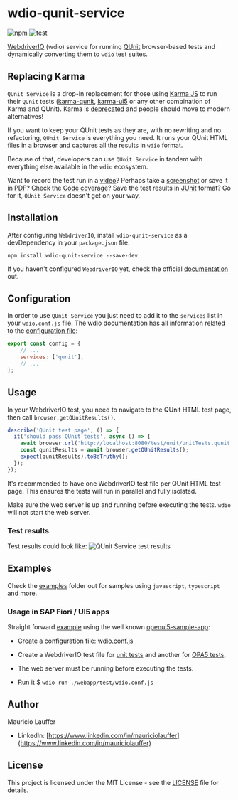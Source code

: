 # wdio-qunit-service

[![npm](https://img.shields.io/npm/v/wdio-qunit-service)](https://www.npmjs.com/package/wdio-qunit-service) [![test](https://github.com/mauriciolauffer/wdio-qunit-service/actions/workflows/test.yml/badge.svg)](https://github.com/mauriciolauffer/wdio-qunit-service/actions/workflows/test.yml)

[WebdriverIO](https://webdriver.io/) (wdio) service for running [QUnit](https://qunitjs.com/) browser-based tests and dynamically converting them to `wdio` test suites.

## Replacing Karma

`QUnit Service` is a drop-in replacement for those using [Karma JS](https://karma-runner.github.io/latest/index.html) to run their `QUnit` tests ([karma-qunit](https://github.com/karma-runner/karma-qunit/), [karma-ui5](https://github.com/SAP/karma-ui5) or any other combination of Karma and QUnit). Karma is [deprecated](https://github.com/karma-runner/karma) and people should move to modern alternatives!

If you want to keep your QUnit tests as they are, with no rewriting and no refactoring, `QUnit Service` is everything you need. It runs your QUnit HTML files in a browser and captures all the results in `wdio` format.

Because of that, developers can use `QUnit Service` in tandem with everything else available in the `wdio` ecosystem.

Want to record the test run in a [video](https://webdriver.io/docs/wdio-video-reporter/)? Perhaps take a [screenshot](https://webdriver.io/docs/api/browser/saveScreenshot/) or save it in [PDF](https://webdriver.io/docs/api/browser/savePDF/)? Check the [Code coverage](https://webdriver.io/docs/devtools-service/#capture-code-coverage)? Save the test results in [JUnit](https://webdriver.io/docs/junit-reporter) format? Go for it, `QUnit Service` doesn't get on your way.

## Installation

After configuring `WebdriverIO`, install `wdio-qunit-service` as a devDependency in your `package.json` file.

```shell
npm install wdio-qunit-service --save-dev
```

If you haven't configured `WebdriverIO` yet, check the official [documentation](https://webdriver.io/docs/gettingstarted) out.

## Configuration

In order to use `QUnit Service` you just need to add it to the `services` list in your `wdio.conf.js` file. The wdio documentation has all information related to the [configuration file](https://webdriver.io/docs/configurationfile):

```js
export const config = {
    // ...
    services: ['qunit'],
    // ...
};
```

## Usage

In your WebdriverIO test, you need to navigate to the QUnit HTML test page, then call `browser.getQUnitResults()`.

```js
describe('QUnit test page', () => {
  it('should pass QUnit tests', async () => {
    await browser.url('http://localhost:8080/test/unit/unitTests.qunit.html');
    const qunitResults = await browser.getQUnitResults();
    expect(qunitResults).toBeTruthy();
  });
});
```

It's recommended to have one WebdriverIO test file per QUnit HTML test page. This ensures the tests will run in parallel and fully isolated.

Make sure the web server is up and running before executing the tests. `wdio` will not start the web server.

### Test results

Test results could look like:
![QUnit Service test results](./wdio-qunit-service-results.png?raw=true)

## Examples

Check the [examples](./examples/) folder out for samples using `javascript`, `typescript` and more.

### Usage in SAP Fiori / UI5 apps

Straight forward [example](./examples/openui5-sample-app/) using the well known [openui5-sample-app](https://github.com/SAP/openui5-sample-app):

- Create a configuration file: [wdio.conf.js](.examples/openui5-sample-app/webapp/test/wdio.conf.js)

- Create a WebdriverIO test file for [unit tests](./examples/openui5-sample-app/webapp/test/unit/unit.test.js) and another for [OPA5 tests](./examples/openui5-sample-app/webapp/test/integration/integration.test.js).

- The web server must be running before executing the tests.

- Run it $ `wdio run ./webapp/test/wdio.conf.js`

## Author

Mauricio Lauffer

- LinkedIn: [https://www.linkedin.com/in/mauriciolauffer](https://www.linkedin.com/in/mauriciolauffer)

## License

This project is licensed under the MIT License - see the [LICENSE](LICENSE) file for details.
